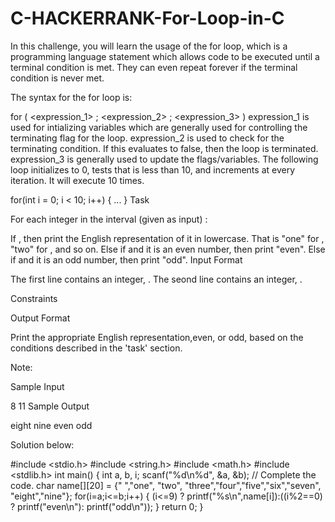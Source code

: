 # C-HACKERRANK-For-Loop-in-C
In this challenge, you will learn the usage of the for loop, which is a programming language statement which allows code to be executed until a terminal condition is met. They can even repeat forever if the terminal condition is never met.

The syntax for the for loop is:

for ( <expression_1> ; <expression_2> ; <expression_3> )
    <statement>
expression_1 is used for intializing variables which are generally used for controlling the terminating flag for the loop.
expression_2 is used to check for the terminating condition. If this evaluates to false, then the loop is terminated.
expression_3 is generally used to update the flags/variables.
The following loop initializes  to 0, tests that  is less than 10, and increments  at every iteration. It will execute 10 times.

for(int i = 0; i < 10; i++) {
    ...
}
Task

For each integer  in the interval  (given as input) :

If , then print the English representation of it in lowercase. That is "one" for , "two" for , and so on.
Else if  and it is an even number, then print "even".
Else if  and it is an odd number, then print "odd".
Input Format

The first line contains an integer, .
The seond line contains an integer, .

Constraints


Output Format

Print the appropriate English representation,even, or odd, based on the conditions described in the 'task' section.

Note: 

Sample Input

8
11
Sample Output

eight
nine
even
odd

Solution below:

#include <stdio.h>
#include <string.h>
#include <math.h>
#include <stdlib.h>
int main() 
{
    int a, b, i;
    scanf("%d\n%d", &a, &b);
  	// Complete the code.
    char name[][20] = {" ","one", "two", "three","four","five","six","seven", "eight","nine"};
    for(i=a;i<=b;i++)
        {
            (i<=9) ? printf("%s\n",name[i]):((i%2==0) ? printf("even\n"): printf("odd\n"));
        }
    return 0;
}
